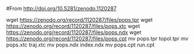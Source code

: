 #From http://doi.org/10.5281/zenodo.1120287

wget https://zenodo.org/record/1120287/files/pops.tpr
wget https://zenodo.org/record/1120287/files/pops.xtc
wget https://zenodo.org/record/1120287/files/pops.ndx
wget https://zenodo.org/record/1120287/files/pops.cpt
mv pops.tpr topol.tpr
mv pops.xtc traj.xtc
mv pops.ndx index.ndx
mv pops.cpt run.cpt
